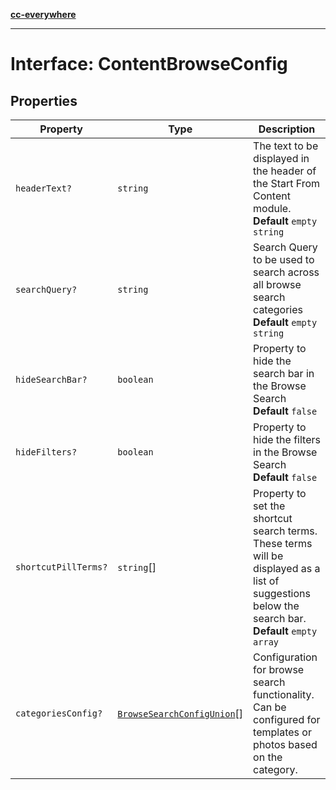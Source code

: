 [**cc-everywhere**](../../../../../../index.md)

***

# Interface: ContentBrowseConfig

## Properties

| Property | Type | Description |
| ------ | ------ | ------ |
| <a id="headertext"></a> `headerText?` | `string` | The text to be displayed in the header of the Start From Content module. **Default** `empty string` |
| <a id="searchquery"></a> `searchQuery?` | `string` | Search Query to be used to search across all browse search categories **Default** `empty string` |
| <a id="hidesearchbar"></a> `hideSearchBar?` | `boolean` | Property to hide the search bar in the Browse Search **Default** `false` |
| <a id="hidefilters"></a> `hideFilters?` | `boolean` | Property to hide the filters in the Browse Search **Default** `false` |
| <a id="shortcutpillterms"></a> `shortcutPillTerms?` | `string`[] | Property to set the shortcut search terms. These terms will be displayed as a list of suggestions below the search bar. **Default** `empty array` |
| <a id="categoriesconfig"></a> `categoriesConfig?` | [`BrowseSearchConfigUnion`](../../../browse-search-config-types/type-aliases/browse-search-config-union.md)[] | Configuration for browse search functionality. Can be configured for templates or photos based on the category. |
